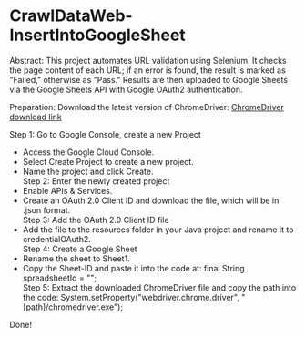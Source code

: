 # CrawlDataWeb-InsertIntoGoogleSheet
Abstract: This project automates URL validation using Selenium. It checks the page content of each URL; if an error is found, the result is marked as "Failed," otherwise as "Pass." Results are then uploaded to Google Sheets via the Google Sheets API with Google OAuth2 authentication.

Preparation: Download the latest version of ChromeDriver: [ChromeDriver download link](https://googlechromelabs.github.io/chrome-for-testing/)

Step 1: Go to Google Console, create a new Project
- Access the Google Cloud Console.
- Select Create Project to create a new project.
- Name the project and click Create. <br>
Step 2: Enter the newly created project
- Enable APIs & Services.
- Create an OAuth 2.0 Client ID and download the file, which will be in .json format.  <br>
Step 3: Add the OAuth 2.0 Client ID file
- Add the file to the resources folder in your Java project and rename it to credentialOAuth2.  <br>
Step 4: Create a Google Sheet
- Rename the sheet to Sheet1.
- Copy the Sheet-ID and paste it into the code at: final String spreadsheetId = "<GoogleSheets-id>";  <br>
Step 5: Extract the downloaded ChromeDriver file and copy the path into the code: System.setProperty("webdriver.chrome.driver", "[path]/chromedriver.exe");  <br>

Done!
